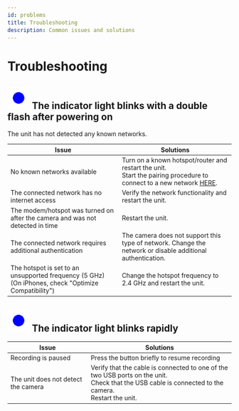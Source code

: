 ```yaml
---
id: problems
title: Troubleshooting
description: Common issues and solutions
---
```


# Troubleshooting

## ![lampeggio_doppio](/img/blink2_400ms_50_1000ms.gif) The indicator light blinks with a double flash after powering on

The unit has not detected any known networks.

| Issue                                                                                                     | Solutions                                                                                                                                    |
|------------------------------------------------------------------------------------------------------------|----------------------------------------------------------------------------------------------------------------------------------------------|
| No known networks available                                                                                | Turn on a known hotspot/router and restart the unit.<br/>Start the pairing procedure to connect to a new network [HERE](3_configuration.md). |
| The connected network has no internet access                                                               | Verify the network functionality and restart the unit.                                                                                       |
| The modem/hotspot was turned on after the camera and was not detected in time                              | Restart the unit.                                                                                                                            |
| The connected network requires additional authentication                                                   | The camera does not support this type of network. Change the network or disable additional authentication.                                   |
| The hotspot is set to an unsupported frequency (5 GHz) (On iPhones, check "Optimize Compatibility")        | Change the hotspot frequency to 2.4 GHz and restart the unit.                                                                                |

## ![lampeggio_rapido](/img/blink1_200ms_50_0ms.gif) The indicator light blinks rapidly

| Issue | Solutions |
|----------|-----------------------------------------------------------------------------------------------------------------------------------------------------------------------------|
| Recording is paused | Press the button briefly to resume recording |
| The unit does not detect the camera | Verify that the cable is connected to one of the two USB ports on the unit.<br/>Check that the USB cable is connected to the camera.<br/>Restart the unit. |
